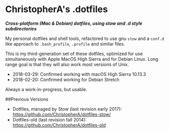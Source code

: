 # ChristopherA's .dotfiles

***Cross-platform (Mac & Debian) dotfiles, using stow and .d style subdirectories***

My personal dotfiles and shell tools, refactored to use gnu `stow` and a `conf.d` like approach to `.bash_profile`, `.profile` and similar files.

This is my third-generation set of these dotfiles, optimized for use simultaneously with Apple MacOS High Sierra and for Debian Linux.
Long range goal is that they will also work most versions of Unix.

* 2018-03-29: Confirmed working with macOS High Sierra 10.13.3
* 2018-02-20: Confirmed working for Debian Stretch

Always a work-in-progress, but usable.

##Previous Versions

* Dotfiles, managed by Stow (last revision early 2017): https://github.com/ChristopherA/dotfiles-stow/
* Dotfiles-old (last revision fall 2014): https://github.com/ChristopherA/dotfiles-old
